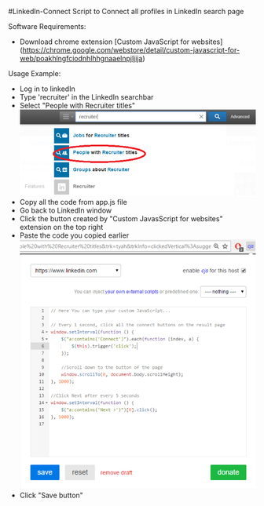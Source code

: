 #LinkedIn-Connect
Script to Connect all profiles in LinkedIn search page 

Software Requirements:
- Download chrome extension [Custom JavaScript for websites] (https://chrome.google.com/webstore/detail/custom-javascript-for-web/poakhlngfciodnhlhhgnaaelnpjljija)

Usage Example:

- Log in to linkedIn
- Type 'recruiter' in the LinkedIn searchbar
- Select "People with Recruiter titles"
![alt tag](Images/SearchExample.PNG)
- Copy all the code from app.js file
- Go back to LinkedIn window
- Click the button created by "Custom JavasScript for websites" extension on the top right
- Paste the code you copied earlier
![alt tag](Images/PasteCode.PNG)
- Click "Save button"


